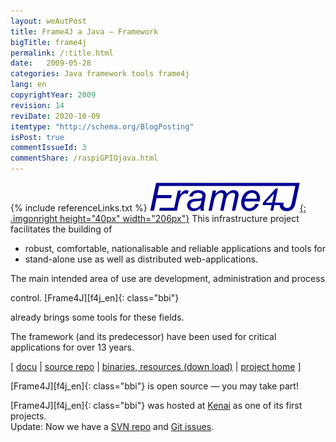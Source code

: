 ```yaml
---
layout: weAutPost
title: Frame4J a Java – Framework
bigTitle: frame4j
permalink: /:title.html
date:   2009-05-28
categories: Java framework tools frame4j
lang: en
copyrightYear: 2009
revision: 14
reviDate: 2020-10-09
itemtype: "http://schema.org/BlogPosting"
isPost: true
commentIssueId: 3
commentShare: /raspiGPIOjava.html
---
```

{% include referenceLinks.txt %}
[![Frame4J](/assets/icons_logos/frame4jlogo-02t.png "&gt; Frame4J"){: .imgonright height="40px" width="206px"}](https://frame4j.de/index_en.html)
This infrastructure project facilitates the building of   
 -  robust, comfortable, nationalisable and reliable
  applications and tools for
 -  stand-alone use as well as distributed web-applications.

The main intended area of use are development, administration and process
<!--more--> control. [Frame4J][f4j_en]{: class="bbi"}
already brings some tools for these fields.

The framework (and its predecessor) have been used for critical applications
for over 13 years.

[ [docu](https://weinert-automation.de/java/docs/frame4j/index.html) | 
[source repo](https://weinert-automation.de/svn/ "guest:guest") | 
[binaries, resources (down load)](https://weinert-automation.de/software/frame4j/)
 | [project home](https://frame4j.de/index_en.html) ]

[Frame4J][f4j_en]{: class="bbi"} is open source — you may take part!

[Frame4J][f4j_en]{: class="bbi"} was hosted at 
[Kenai](/posts/2010/oracleClosesKenai_de.html) as one of its 
first projects.   
Update: Now we have a 
[SVN repo](https://weinert-automation.de/svn/ "guest:guest") and 
[Git issues](https://github.com/a-weinert/a-weinert.github.io/issues/3).